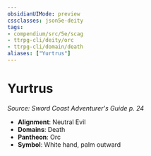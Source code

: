 ```yaml
---
obsidianUIMode: preview
cssclasses: json5e-deity
tags:
- compendium/src/5e/scag
- ttrpg-cli/deity/orc
- ttrpg-cli/domain/death
aliases: ["Yurtrus"]
---
```

# Yurtrus
*Source: Sword Coast Adventurer's Guide p. 24* 

- **Alignment**: Neutral Evil
- **Domains**: Death
- **Pantheon**: Orc
- **Symbol**: White hand, palm outward